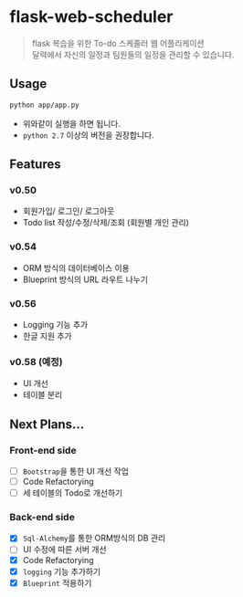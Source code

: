 # flask-web-scheduler
> flask 복습을 위한 To-do 스케줄러 웹 어플리케이션<br>
> 달력에서 자신의 일정과 팀원들의 일정을 관리할 수 있습니다.

## Usage
```bash
python app/app.py
```

- 위와같이 실행을 하면 됩니다.
- ```python 2.7``` 이상의 버전을 권장합니다.

## Features
### v0.50
- 회원가입/ 로그인/ 로그아웃
- Todo list 작성/수정/삭제/조회 (회원별 개인 관리)

### v0.54
- ORM 방식의 데이터베이스 이용
- Blueprint 방식의 URL 라우트 나누기

### v0.56
- Logging 기능 추가
- 한글 지원 추가

### v0.58 (예정)
- UI 개선
- 테이블 분리

## Next Plans...
### Front-end side
- [ ] ```Bootstrap```을 통한 UI 개선 작업
- [ ] Code Refactorying
- [ ] 세 테이블의 Todo로 개선하기

### Back-end side
- [x] ```Sql-Alchemy```를 통한 ORM방식의 DB 관리
- [ ] UI 수정에 따른 서버 개선
- [x] Code Refactorying
- [x] ```logging``` 기능 추가하기
- [x] ```Blueprint``` 적용하기
